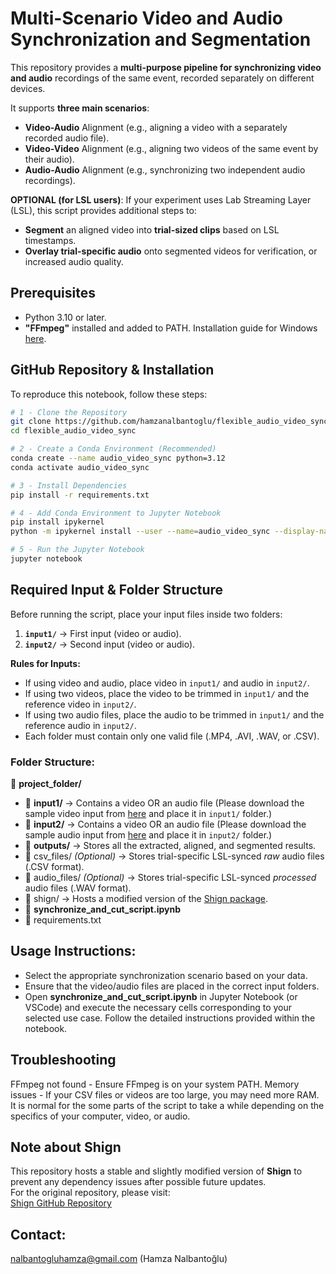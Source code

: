 # Multi-Scenario Video and Audio Synchronization and Segmentation

This repository provides a **multi-purpose pipeline for synchronizing video and audio** recordings of the same event, recorded separately on different devices.

It supports **three main scenarios**:

- **Video-Audio** Alignment (e.g., aligning a video with a separately recorded audio file).
- **Video-Video** Alignment (e.g., aligning two videos of the same event by their audio).
- **Audio-Audio** Alignment (e.g., synchronizing two independent audio recordings).

**OPTIONAL (for LSL users)**: If your experiment uses Lab Streaming Layer (LSL), this script provides additional steps to:

- **Segment** an aligned video into **trial-sized clips** based on LSL timestamps.
- **Overlay trial-specific audio** onto segmented videos for verification, or increased audio quality.

## Prerequisites
- Python 3.10 or later.
- **"FFmpeg"** installed and added to PATH. Installation guide for Windows 
  <a href="https://www.youtube.com/watch?v=mqY4Dl9SyHM" target="_blank">here</a>.

## GitHub Repository & Installation
To reproduce this notebook, follow these steps:

```bash
# 1 - Clone the Repository
git clone https://github.com/hamzanalbantoglu/flexible_audio_video_sync.git
cd flexible_audio_video_sync

# 2 - Create a Conda Environment (Recommended)
conda create --name audio_video_sync python=3.12
conda activate audio_video_sync

# 3 - Install Dependencies
pip install -r requirements.txt

# 4 - Add Conda Environment to Jupyter Notebook
pip install ipykernel
python -m ipykernel install --user --name=audio_video_sync --display-name "Python (audio_video_sync)"

# 5 - Run the Jupyter Notebook
jupyter notebook
```

## Required Input & Folder Structure

Before running the script, place your input files inside two folders:

1. **`input1/`** → First input (video or audio).  
2. **`input2/`** → Second input (video or audio).  

**Rules for Inputs:**

- If using video and audio, place video in ```input1/``` and audio in ```input2/```.
- If using two videos, place the video to be trimmed in ```input1/``` and the reference video in ```input2/```.
- If using two audio files, place the audio to be trimmed in ```input1/``` and the reference audio in ```input2/```.
- Each folder must contain only one valid file (.MP4, .AVI, .WAV, or .CSV).

### Folder Structure:

📁 **project_folder/**

- 📁 **input1/** → Contains a video OR an audio file (Please download the sample video input from <a href="https://drive.google.com/file/d/1cGx2WheZKp-XOkvrt-tfn-up0m7V1ifW/view?usp=sharing" target="_blank">here</a> and place it in ```input1/``` folder.)
- 📁 **input2/** → Contains a video OR an audio file (Please download the sample audio input from <a href="https://drive.google.com/file/d/15lRvcV6_iVn_KG4qk_3KA4Pse6im1WMA/view?usp=sharing" target="_blank">here</a> and place it in ```input2/``` folder.)
- 📁 **outputs/** → Stores all the extracted, aligned, and segmented results.  
- 📁 csv_files/ _(Optional)_ → Stores trial-specific LSL-synced *raw* audio files (.CSV format).  
- 📁 audio_files/ _(Optional)_ → Stores trial-specific LSL-synced *processed* audio files (.WAV format).  
- 📁 shign/ → Hosts a modified version of the  <a href="https://github.com/KnurpsBram/shign" target="_blank">Shign package</a>.  
- 📄 **synchronize_and_cut_script.ipynb**  
- 📄 requirements.txt  


## Usage Instructions:

- Select the appropriate synchronization scenario based on your data.
- Ensure that the video/audio files are placed in the correct input folders.
- Open **synchronize_and_cut_script.ipynb** in Jupyter Notebook (or VSCode) and execute the necessary cells corresponding to your selected use case. Follow the detailed instructions provided within the notebook.

## Troubleshooting
FFmpeg not found - Ensure FFmpeg is on your system PATH.
Memory issues - If your CSV files or videos are too large, you may need more RAM. It is normal for the some parts of the script to take a while depending on the specifics of your computer, video, or audio.

## **Note about Shign**   
This repository hosts a stable and slightly modified version of **Shign** to prevent any dependency issues after possible future updates.   
For the original repository, please visit:   
  <a href="https://github.com/KnurpsBram/shign" target="_blank">Shign GitHub Repository</a>

## Contact:
nalbantogluhamza@gmail.com (Hamza Nalbantoğlu)